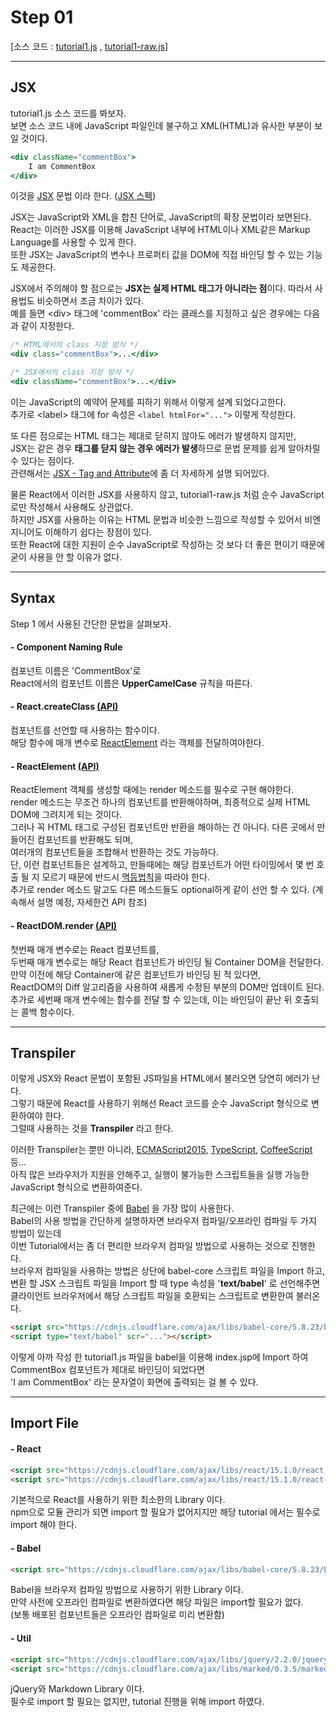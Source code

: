 # Step 01
[소스 코드 : [tutorial1.js](../../src/main/webapp/tutorial/js/tutorial1.js) , [tutorial1-raw.js](../../src/main/webapp/tutorial/js/tutorial1-raw.js)]

---

## JSX
tutorial1.js 소스 코드를 봐보자.  
보면 소스 코드 내에 JavaScript 파일인데 불구하고 XML(HTML)과 유사한 부분이 보일 것이다.

```jsx
<div className="commentBox">
	I am CommentBox
</div>
```

이것을 [JSX](http://reactkr.github.io/react/docs/jsx-gotchas-ko-KR.html 'JSX') 문법 이라 한다. ([JSX 스펙](http://facebook.github.io/jsx/ 'JSX Specification'))

JSX는 JavaScript와 XML을 합친 단어로, JavaScript의 확장 문법이라 보면된다.  
React는 이러한 JSX를 이용해 JavaScript 내부에 HTML이나 XML같은 Markup Language를 사용할 수 있게 한다.  
또한 JSX는 JavaScript의 변수나 프로퍼티 값을 DOM에 직접 바인딩 할 수 있는 기능도 제공한다.

JSX에서 주의해야 할 점으로는 **JSX는 실제 HTML 태그가 아니라는 점**이다. 따라서 사용법도 비슷하면서 조금 차이가 있다.  
예를 들면 &#60;div&#62; 태그에 'commentBox' 라는 클래스를 지정하고 싶은 경우에는 다음과 같이 지정한다.
  
```jsx
/* HTML에서의 class 지정 방식 */
<div class="commentBox">...</div>

/* JSX에서의 class 지정 방식 */
<div className="commentBox">...</div>
```

이는 JavaScript의 예약어 문제를 피하기 위해서 이렇게 설계 되었다고한다.  
추가로 &#60;label&#62; 태그에 for 속성은 `<label htmlFor="...">` 이렇게 작성한다.

또 다른 점으로는 HTML 태그는 제대로 닫히지 않아도 에러가 발생하지 않지만,  
JSX는 같은 경우 **태그를 닫지 않는 경우 에러가 발생**하므로 문법 문제를 쉽게 알아차릴 수 있다는 점이다.  
관련해서는 [JSX - Tag and Attribute](https://facebook.github.io/react/docs/tags-and-attributes-ko-KR.html)에 좀 더 자세하게 설명 되어있다.

물론 React에서 이러한 JSX를 사용하지 않고, tutorial1-raw.js 처럼 순수 JavaScript로만 작성해서 사용해도 상관없다.  
하지만 JSX를 사용하는 이유는 HTML 문법과 비슷한 느낌으로 작성할 수 있어서 비엔지니어도 이해하기 쉽다는 장점이 있다.  
또한 React에 대한 지원이 순수 JavaScript로 작성하는 것 보다 더 좋은 편이기 때문에 굳이 사용을 안 할 이유가 없다.

---

## Syntax
Step 1 에서 사용된 간단한 문법을 살펴보자.
#### - Component Naming Rule
컴포넌트 이름은 'CommentBox'로  
React에서의 컴포넌트 이름은 **UpperCamelCase** 규칙을 따른다.

#### - React.createClass [(API)](https://facebook.github.io/react/docs/top-level-api-ko-KR.html#react.createclass 'React.createClass API')
컴포넌트를 선언할 때 사용하는 함수이다.  
해당 함수에 매개 변수로 [ReactElement](#reactElement) 라는 객체를 전달하여야한다.

#### <a id="reactElement"></a> - ReactElement [(API)](https://facebook.github.io/react/docs/component-specs-ko-KR.html 'ReactElement API')
ReactElement 객체를 생성할 때에는 render 메소드를 필수로 구현 해야한다.  
render 메소드는 무조건 하나의 컴포넌트를 반환해야하며, 최종적으로 실제 HTML DOM에 그려지게 되는 것이다.  
그러나 꼭 HTML 태그로 구성된 컴포넌트만 반환을 해야하는 건 아니다. 다른 곳에서 만들어진 컴포넌트를 반환해도 되며,  
여러개의 컴포넌트들을 조합해서 반환하는 것도 가능하다.  
단, 이런 컴포넌트들은 설계하고, 만들때에는 해당 컴포넌트가 어떤 타이밍에서 몇 번 호출 될 지 모르기 때문에 반드시 [멱등법칙](https://ko.wikipedia.org/wiki/%EB%A9%B1%EB%93%B1%EB%B2%95%EC%B9%99)을 따라야 한다.  
추가로 render 메소드 말고도 다른 메소드들도 optional하게 같이 선언 할 수 있다. (계속해서 설명 예정, 자세한건 API 참조)

#### - ReactDOM.render [(API)](https://facebook.github.io/react/docs/top-level-api-ko-KR.html#reactdom.render 'ReactDOM API')
첫번째 매개 변수로는 React 컴포넌트를,  
두번째 매개 변수로는 해당 React 컴포넌트가 바인딩 될 Container DOM을 전달한다.  
만약 이전에 해당 Container에 같은 컴포넌트가 바인딩 된 적 있다면,  
ReactDOM의 Diff 알고리즘을 사용하여 새롭게 수정된 부분의 DOM만 업데이트 된다.  
추가로 세번째 매개 변수에는 함수를 전달 할 수 있는데, 이는 바인딩이 끝난 뒤 호출되는 콜백 함수이다.

---

## Transpiler
이렇게 JSX와 React 문법이 포함된 JS파일을 HTML에서 불러오면 당연히 에러가 난다.  
그렇기 때문에 React를 사용하기 위해선 React 코드를 순수 JavaScript 형식으로 변환하여야 한다.  
그럴때 사용하는 것을 **Transpiler** 라고 한다.

이러한 Transpiler는 뿐만 아니라, [ECMAScript2015](http://www.ecma-international.org/ecma-262/6.0/ 'ECMAScript2015(ES6)'), [TypeScript](https://www.typescriptlang.org/ 'TypeScript'), [CoffeeScript](http://coffeescript.org/ 'CoffeScript') 등...  
아직 많은 브라우저가 지원을 안해주고, 실행이 불가능한 스크립트들을 실행 가능한 JavaScript 형식으로 변환하여준다.
  
최근에는 이런 Transpiler 중에 [Babel](https://babeljs.io/ 'Babel') 을 가장 많이 사용한다.  
Babel의 사용 방법을 간단하게 설명하자면 브라우저 컴파일/오프라인 컴파일 두 가지 방법이 있는데  
이번 Tutorial에서는 좀 더 편리한 브라우저 컴파일 방법으로 사용하는 것으로 진행한다.  
브라우저 컴파일을 사용하는 방법은 상단에 babel-core 스크립트 파일을 Import 하고,  
변환 할 JSX 스크립트 파일을 Import 할 때 type 속성을 '**text/babel**' 로 선언해주면  
클라이언트 브라우저에서 해당 스크립트 파일을 호환되는 스크립트로 변환한여 불러온다.
```html
<script src="https://cdnjs.cloudflare.com/ajax/libs/babel-core/5.8.23/browser.min.js"></script>
<script type="text/babel" scr="..."></script>
```
이렇게 아까 작성 한 tutorial1.js 파일을 babel을 이용해 index.jsp에 Import 하여  
CommentBox 컴포넌트가 제대로 바인딩이 되었다면  
'I am CommentBox' 라는 문자열이 화면에 출력되는 걸 볼 수 있다.

---

## Import File
#### - React
```html
<script src="https://cdnjs.cloudflare.com/ajax/libs/react/15.1.0/react.js"></script>
<script src="https://cdnjs.cloudflare.com/ajax/libs/react/15.1.0/react-dom.js"></script>
```
기본적으로 React를 사용하기 위한 최소한의 Library 이다.  
npm으로 모듈 관리가 되면 import 할 필요가 없어지지만 해당 tutorial 에서는 필수로 import 해야 한다.

#### - Babel
```html
<script src="https://cdnjs.cloudflare.com/ajax/libs/babel-core/5.8.23/browser.min.js"></script>
```
Babel을 브라우저 컴파일 방법으로 사용하기 위한 Library 이다.  
만약 사전에 오프라인 컴파일로 변환하였다면 해당 파일은 import할 필요가 없다.  
(보통 배포된 컴포넌트들은 오프라인 컴파일로 미리 변환함)

#### - Util
```html
<script src="https://cdnjs.cloudflare.com/ajax/libs/jquery/2.2.0/jquery.min.js"></script>
<script src="https://cdnjs.cloudflare.com/ajax/libs/marked/0.3.5/marked.min.js"></script>
```
jQuery와 Markdown Library 이다.  
필수로 import 할 필요는 없지만, tutorial 진행을 위해 import 하였다.